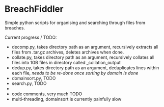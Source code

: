 # BreachFiddler
Simple python scripts for organising and searching through files from breaches.

Current progress / TODO: 
- decomp.py, takes directory path as an argument, recursively extracts all files from .tar.gz archives, deletes archives when done.
- collate.py, takes directory path as an argument, recursively collates all files into 1GB files in directory called _collation_output
- dedup.py, takes directory path as an argument, deduplicates lines within each file, *needs to be re-done once sorting by domain is done*
- domainsort.py, TODO
- search.py, TODO
- 
- code comments, very much TODO
- multi-threading, domainsort is currently painfully slow
